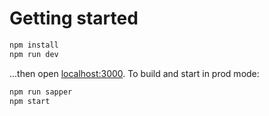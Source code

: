# Getting started

```bash
npm install
npm run dev
```

...then open [localhost:3000](http://localhost:3000). To build and start in prod mode:

```bash
npm run sapper
npm start
```

